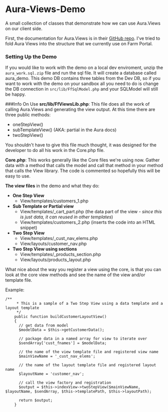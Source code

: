 # Aura-Views-Demo
A small collection of classes that demonstrate how we can use Aura.Views on our client side.

First, the documentation for Aura.Views is in their [GitHub repo](https://github.com/auraphp/Aura.View). I've tried to fold Aura Views into the structure that we currently use on Farm Portal.
### Setting Up the Demo
If you would like to work with the demo on a local dev enviroment, unzip the `aura_work.sql.zip` file and run the sql file. It will create a database called aura_demo. This demo DB contains three tables from the Dev DB, so if you want to work with the demo on your sandbox all you need to do is change the DB connection in `src/lib/FfSqlModel.php` and your SQLModel will still be happy.

###Info On Use
**src/lib/FfViewsLib.php**: This file does all the work of calling Aura.Views and generating the view output. At this time there are three public methods:
- oneStepView()
- subTemplateView() (AKA: partial in the Aura docs)
- twoStepView()

You shouldn't have to give this file much thought, it was designed for the developer to do all his work in the Core.php file.

**Core.php**: This works generally like the Core files we're using now. Gather data with a method that calls the model and call that method in your method that calls the View library. The code is commented so hopefully this will be easy to use.

**The view files** in the demo and what they do:
- **One Step View**
  - View/templates/customers_1.php
- **Sub Template or Partial view**
  - View/templates/_cart_part.php (the data part of the view - *since this is just data, it can reused in other templates*)
  - View/templates/customers_2.php (inserts the code into an HTML snippet)
- **Two Step View**
  - View/templates/_cust_nav_elems.php
  - View/layouts/customer_nav.php
- **Two Step View using sections**
  - View/templates/_products_section.php
  - View/layouts/products_layout.php

What nice about the way you register a view using the core, is that you can look at the core view methods and see the name of the view and/or template file. 

Example:
```
/**
     * This is a sample of a Two Step View using a data template and a layout template
     */
    public function buildCustomerLayoutView()
    {
      // get data from model
      $modelData = $this->getCustomerData();
      
      // package data in a named array for view to iterate over
      $sendArray['cust_fnames'] = $modelData;
      
      // the name of the view template file and registered view name
      $mainViewName = '_cust_nav_elems';
      
      // the name of the layout template file and registered layout name
      $layoutName = 'customer_nav';
      
      // call the view factory and registration
      $output = $this->indexView->twoStepView($mainViewName, $layoutName, $sendArray, $this->templatePath, $this->layoutPath);

      return $output;
    }
```
